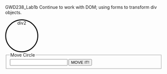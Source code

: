 GWD238_Lab1b
Continue to work with DOM; using forms to transform div objects.

<!doctype html>
<html>
<head>
<meta charset="UTF-8">
<title>Sydney Carter's Lab 1</title>

<style>
#circle{
    width: 100px;
    height: 100px;
    border-radius: 50%;
    border: 3px solid black;
    text-align: center;
}
</style>

</head>

<body>
<div id="circle">div2</div>

<form>
    <fieldset>
        <legend>Move Circle</legend>
        <input type="text" id="info" />
        <input type="button" id="button2" value="MOVE IT!" />
    </fieldset>
</form>

<script>
//CREATE SHORTCUT VARIABLES FOR DOM ELEMENTS
var circle = document.getElementById('circle')
var text = document.getElementById('info')
var button = document.getElementById('button2')

button.onclick = mover;

function mover(e) /*PLACE E INSIDE WHEN FUNCTION IS TRIGGERED BY EVENT HANDLER*/
{
    circle.style.marginLeft = text.value;    
}
</script>
</body>
</html>
